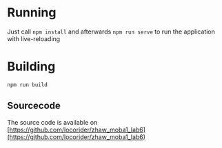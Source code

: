 # Running
Just call `npm install` and afterwards `npm run serve` to run the application with live-reloading

# Building
`npm run build`

## Sourcecode
The source code is available on [https://github.com/locorider/zhaw_moba1_lab6](https://github.com/locorider/zhaw_moba1_lab6)
